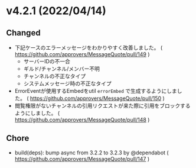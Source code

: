 # v4.2.1 (2022/04/14)

## Changed

- 下記ケースのエラーメッセージをわかりやすく改善しました。 ( https://github.com/approvers/MessageQuote/pull/149 )
    - サーバーIDの不一合
    - ギルド/チャンネル/メンバー不明
    - チャンネルの不正なタイプ
    - システムメッセージ時の不正なタイプ
- ErrorEventが使用するEmbedをutil `errorEmbed` で生成するようにしました。 ( https://github.com/approvers/MessageQuote/pull/150 )
- 閲覧権限がないチャンネルの引用リクエストが来た際に引用をブロックするようにしました。 ( https://github.com/approvers/MessageQuote/pull/148 )

## Chore

* build(deps): bump async from 3.2.2 to 3.2.3 by @dependabot ( https://github.com/approvers/MessageQuote/pull/147 )
